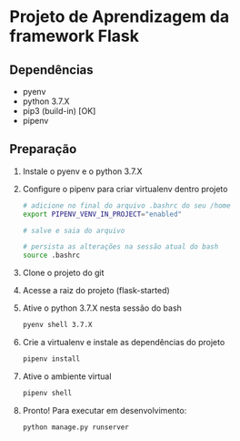# Projeto de Aprendizagem da framework Flask

## Dependências

- pyenv
- python 3.7.X
- pip3 (build-in) [OK]
- pipenv

## Preparação

1. Instale o pyenv e o python 3.7.X
2. Configure o pipenv para criar virtualenv dentro projeto

    ```sh
    # adicione no final do arquivo .bashrc do seu /home
    export PIPENV_VENV_IN_PROJECT="enabled"

    # salve e saia do arquivo

    # persista as alterações na sessão atual do bash
    source .bashrc
    ```
3. Clone o projeto do git
4. Acesse a raiz do projeto (flask-started)
5. Ative o python 3.7.X nesta sessão do bash

    ```sh
    pyenv shell 3.7.X
    ```

6. Crie a virtualenv e instale as dependências do projeto

    ```sh
    pipenv install
    ```

7. Ative o ambiente virtual

    ```sh
    pipenv shell
    ```

8. Pronto! Para executar em desenvolvimento:

    ```sh
    python manage.py runserver
    ```
